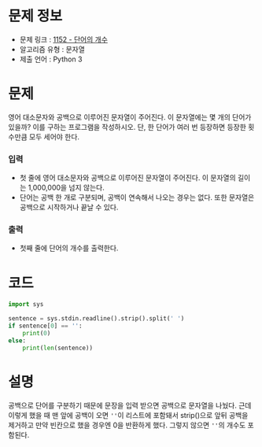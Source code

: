 # 문제 정보
- 문제 링크 : [1152 - 단어의 개수](https://www.acmicpc.net/problem/1152)
- 알고리즘 유형 : 문자열
- 제출 언어 : Python 3

# 문제
영어 대소문자와 공백으로 이루어진 문자열이 주어진다. 이 문자열에는 몇 개의 단어가 있을까? 이를 구하는 프로그램을 작성하시오. 단, 한 단어가 여러 번 등장하면 등장한 횟수만큼 모두 세어야 한다.

### 입력
- 첫 줄에 영어 대소문자와 공백으로 이루어진 문자열이 주어진다. 이 문자열의 길이는 1,000,000을 넘지 않는다.
- 단어는 공백 한 개로 구분되며, 공백이 연속해서 나오는 경우는 없다. 또한 문자열은 공백으로 시작하거나 끝날 수 있다.

### 출력
- 첫째 줄에 단어의 개수를 출력한다.

# 코드
```python
import sys

sentence = sys.stdin.readline().strip().split(' ')
if sentence[0] == '':
    print(0)
else:
    print(len(sentence))
```

# 설명
공백으로 단어를 구분하기 때문에 문장을 입력 받으면 공백으로 문자열을 나눴다. 근데 이렇게 했을 때 맨 앞에 공백이 오면 `''`이 리스트에 포함돼서 strip()으로 앞뒤 공백을 제거하고 만약 빈칸으로 했을 경우엔 0을 반환하게 했다.
그렇지 않으면 `''`의 개수도 포함된다.
